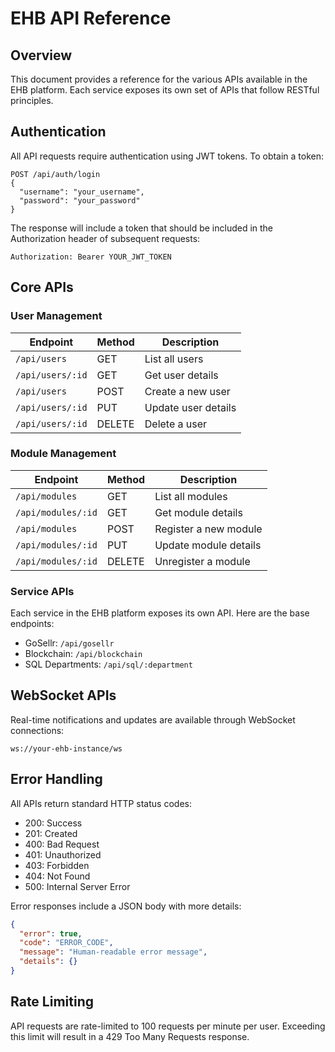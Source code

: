# EHB API Reference

## Overview

This document provides a reference for the various APIs available in the EHB platform. Each service exposes its own set of APIs that follow RESTful principles.

## Authentication

All API requests require authentication using JWT tokens. To obtain a token:

```
POST /api/auth/login
{
  "username": "your_username",
  "password": "your_password"
}
```

The response will include a token that should be included in the Authorization header of subsequent requests:

```
Authorization: Bearer YOUR_JWT_TOKEN
```

## Core APIs

### User Management

| Endpoint | Method | Description |
|----------|--------|-------------|
| `/api/users` | GET | List all users |
| `/api/users/:id` | GET | Get user details |
| `/api/users` | POST | Create a new user |
| `/api/users/:id` | PUT | Update user details |
| `/api/users/:id` | DELETE | Delete a user |

### Module Management

| Endpoint | Method | Description |
|----------|--------|-------------|
| `/api/modules` | GET | List all modules |
| `/api/modules/:id` | GET | Get module details |
| `/api/modules` | POST | Register a new module |
| `/api/modules/:id` | PUT | Update module details |
| `/api/modules/:id` | DELETE | Unregister a module |

### Service APIs

Each service in the EHB platform exposes its own API. Here are the base endpoints:

- GoSellr: `/api/gosellr`
- Blockchain: `/api/blockchain`
- SQL Departments: `/api/sql/:department`

## WebSocket APIs

Real-time notifications and updates are available through WebSocket connections:

```
ws://your-ehb-instance/ws
```

## Error Handling

All APIs return standard HTTP status codes:

- 200: Success
- 201: Created
- 400: Bad Request
- 401: Unauthorized
- 403: Forbidden
- 404: Not Found
- 500: Internal Server Error

Error responses include a JSON body with more details:

```json
{
  "error": true,
  "code": "ERROR_CODE",
  "message": "Human-readable error message",
  "details": {}
}
```

## Rate Limiting

API requests are rate-limited to 100 requests per minute per user. Exceeding this limit will result in a 429 Too Many Requests response.